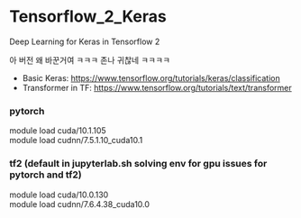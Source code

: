 # Tensorflow_2_Keras  
Deep Learning for Keras in Tensorflow 2  

아 버전 왜 바꾼거여 ㅋㅋㅋ 존나 귀찮네 ㅋㅋㅋㅋ  
 
* Basic Keras: https://www.tensorflow.org/tutorials/keras/classification  
* Transformer in TF: https://www.tensorflow.org/tutorials/text/transformer  


### pytorch  
module load cuda/10.1.105  
module load cudnn/7.5.1.10_cuda10.1  

### tf2 (default in jupyterlab.sh solving env for gpu issues for pytorch and tf2)  
module load cuda/10.0.130     
module load cudnn/7.6.4.38_cuda10.0  
